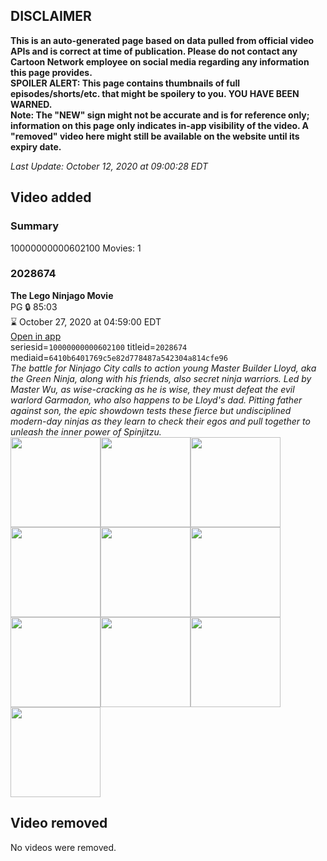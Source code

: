 ## DISCLAIMER
**This is an auto-generated page based on data pulled from official video APIs and is correct at time of publication. Please do not contact any Cartoon Network employee on social media regarding any information this page provides.**  
**SPOILER ALERT: This page contains thumbnails of full episodes/shorts/etc. that might be spoilery to you. YOU HAVE BEEN WARNED.**  
**Note: The "NEW" sign might not be accurate and is for reference only; information on this page only indicates in-app visibility of the video. A "removed" video here might still be available on the website until its expiry date.**  

_Last Update: October 12, 2020 at 09:00:28 EDT_
## Video added
### Summary
10000000000602100 Movies: 1  
### 2028674
**The Lego Ninjago Movie**  
PG 🔒 85:03  
⌛ October 27, 2020 at 04:59:00 EDT  
[Open in app](https://tinyurl.com/y5m65gd5)  
seriesid=`10000000000602100` titleid=`2028674` mediaid=`6410b6401769c5e82d778487a542304a814cfe96`  
_The battle for Ninjago City calls to action young Master Builder Lloyd, aka the Green Ninja, along with his friends, also secret ninja warriors. Led by Master Wu, as wise-cracking as he is wise, they must defeat the evil warlord Garmadon, who also happens to be Lloyd's dad. Pitting father against son, the epic showdown tests these fierce but undisciplined modern-day ninjas as they learn to check their egos and pull together to unleash the inner power of Spinjitzu._  
<a href="https://s3.amazonaws.com/cartoonorchestrator/2028674_001_1280x720.jpg"><img src="https://s3.amazonaws.com/cartoonorchestrator/2028674_001_640x360.jpg" height="144px" /></a><a href="https://s3.amazonaws.com/cartoonorchestrator/2028674_002_1280x720.jpg"><img src="https://s3.amazonaws.com/cartoonorchestrator/2028674_002_640x360.jpg" height="144px" /></a><a href="https://s3.amazonaws.com/cartoonorchestrator/2028674_003_1280x720.jpg"><img src="https://s3.amazonaws.com/cartoonorchestrator/2028674_003_640x360.jpg" height="144px" /></a><a href="https://s3.amazonaws.com/cartoonorchestrator/2028674_004_1280x720.jpg"><img src="https://s3.amazonaws.com/cartoonorchestrator/2028674_004_640x360.jpg" height="144px" /></a><a href="https://s3.amazonaws.com/cartoonorchestrator/2028674_005_1280x720.jpg"><img src="https://s3.amazonaws.com/cartoonorchestrator/2028674_005_640x360.jpg" height="144px" /></a><a href="https://s3.amazonaws.com/cartoonorchestrator/2028674_006_1280x720.jpg"><img src="https://s3.amazonaws.com/cartoonorchestrator/2028674_006_640x360.jpg" height="144px" /></a><a href="https://s3.amazonaws.com/cartoonorchestrator/2028674_007_1280x720.jpg"><img src="https://s3.amazonaws.com/cartoonorchestrator/2028674_007_640x360.jpg" height="144px" /></a><a href="https://s3.amazonaws.com/cartoonorchestrator/2028674_008_1280x720.jpg"><img src="https://s3.amazonaws.com/cartoonorchestrator/2028674_008_640x360.jpg" height="144px" /></a><a href="https://s3.amazonaws.com/cartoonorchestrator/2028674_009_1280x720.jpg"><img src="https://s3.amazonaws.com/cartoonorchestrator/2028674_009_640x360.jpg" height="144px" /></a><a href="https://s3.amazonaws.com/cartoonorchestrator/2028674_010_1280x720.jpg"><img src="https://s3.amazonaws.com/cartoonorchestrator/2028674_010_640x360.jpg" height="144px" /></a>
## Video removed
No videos were removed.  
